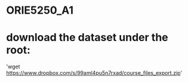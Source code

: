 # ORIE5250_A1
# download the dataset under the root:
'wget https://www.dropbox.com/s/99aml4pu5n7rxad/course_files_export.zip'
